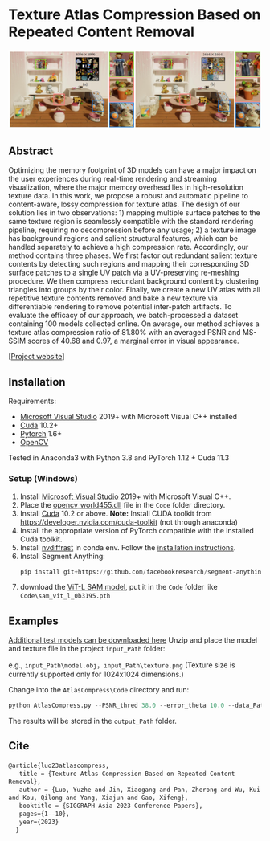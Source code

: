 # **Texture Atlas Compression Based on Repeated Content Removal**
![representative](imgs/represent.jpg)


## Abstract

Optimizing the memory footprint of 3D models can have a major impact on the user experiences during real-time rendering and streaming visualization, where the major memory overhead lies in high-resolution texture data. In this work, we propose a robust and automatic pipeline to content-aware, lossy compression for texture atlas. The design of our solution lies in two observations: 1) mapping multiple surface patches to the same texture region is seamlessly compatible with the standard rendering pipeline, requiring no decompression before any usage; 2) a texture image has background regions and salient structural features, which can be handled separately to achieve a high compression rate. Accordingly, our method contains three phases. We first factor out redundant salient texture contents by detecting such regions and mapping their corresponding 3D surface patches to a single UV patch via a UV-preserving re-meshing procedure. We then compress redundant background content by clustering triangles into groups by their color. Finally, we create a new UV atlas with all repetitive texture contents removed and bake a new texture via differentiable rendering to remove potential inter-patch artifacts. To evaluate the efficacy of our approach, we batch-processed a dataset containing 100 models collected online. On average, our method achieves a texture atlas compression ratio of 81.80% with an averaged PSNR and MS-SSIM scores of 40.68 and 0.97, a marginal error in visual appearance.

[[Project website](http://www.cad.zju.edu.cn/home/jin/SigA20232/TextureAtlas.htm)]

## Installation

Requirements:
 - [Microsoft Visual Studio](https://visualstudio.microsoft.com/) 2019+ with Microsoft Visual C++ installed
 - [Cuda](https://developer.nvidia.com/cuda-toolkit) 10.2+
 - [Pytorch](https://pytorch.org/) 1.6+
 - [OpenCV](https://opencv.org/)

Tested in Anaconda3 with Python 3.8 and PyTorch 1.12 + Cuda 11.3

### Setup (Windows)

1. Install [Microsoft Visual Studio](https://visualstudio.microsoft.com/) 2019+ with Microsoft Visual C++. 
2. Place the [opencv_world455.dll](https://drive.google.com/file/d/1HR7hME28Qw3O54GeV-CXuHKTqBOsQSXZ/view?usp=drive_link) file in the `Code` folder directory.
3. Install [Cuda](https://developer.nvidia.com/cuda-toolkit) 10.2 or above. **Note:** Install CUDA toolkit from https://developer.nvidia.com/cuda-toolkit (not through anaconda)
4. Install the appropriate version of PyTorch compatible with the installed Cuda toolkit.
5. Install [nvdiffrast](https://github.com/NVlabs/nvdiffrast) in conda env. Follow the [installation instructions](https://nvlabs.github.io/nvdiffrast/#windows).
6. Install Segment Anything:
   ```python
   pip install git+https://github.com/facebookresearch/segment-anything.git
   ```
8. download the [ViT-L SAM model](https://dl.fbaipublicfiles.com/segment_anything/sam_vit_l_0b3195.pth), put it in the `Code` folder like `Code\sam_vit_l_0b3195.pth`

## Examples

[Additional test models can be downloaded here](https://app.gazebosim.org/GoogleResearch/fuel/collections/Scanned%20Objects%20by%20Google%20Research)
Unzip and place the model and texture file in the project `input_Path` folder:

e.g., `input_Path\model.obj`，`input_Path\texture.png`
(Texture size is currently supported only for 1024x1024 dimensions.)

Change into the `AtlasCompress\Code` directory and run:

```python
python AtlasCompress.py --PSNR_thred 38.0 --error_theta 10.0 --data_Path "input_path" --output_Path "output_path"
```
The results will be stored in the `output_Path` folder.

## Cite

```
@article{luo23atlascompress,
   title = {Texture Atlas Compression Based on Repeated Content Removal},
   author = {Luo, Yuzhe and Jin, Xiaogang and Pan, Zherong and Wu, Kui and Kou, Qilong and Yang, Xiajun and Gao, Xifeng},
   booktitle = {SIGGRAPH Asia 2023 Conference Papers},
   pages={1--10},
   year={2023}
  }
```

